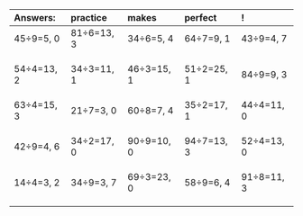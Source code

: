 | Answers: | practice | makes | perfect | ! |
| :--- | :--- | :--- | :--- | :--- |
| 45÷9=5, 0 | 81÷6=13, 3 | 34÷6=5, 4 | 64÷7=9, 1 | 43÷9=4, 7 | 
|   |   |   |   |   | 
|   |   |   |   |   | 
|   |   |   |   |   | 
| 54÷4=13, 2 | 34÷3=11, 1 | 46÷3=15, 1 | 51÷2=25, 1 | 84÷9=9, 3 | 
|   |   |   |   |   | 
|   |   |   |   |   | 
|   |   |   |   |   | 
| 63÷4=15, 3 | 21÷7=3, 0 | 60÷8=7, 4 | 35÷2=17, 1 | 44÷4=11, 0 | 
|   |   |   |   |   | 
|   |   |   |   |   | 
|   |   |   |   |   | 
| 42÷9=4, 6 | 34÷2=17, 0 | 90÷9=10, 0 | 94÷7=13, 3 | 52÷4=13, 0 | 
|   |   |   |   |   | 
|   |   |   |   |   | 
|   |   |   |   |   | 
| 14÷4=3, 2 | 34÷9=3, 7 | 69÷3=23, 0 | 58÷9=6, 4 | 91÷8=11, 3 | 
|   |   |   |   |   | 
|   |   |   |   |   | 
|   |   |   |   |   | 

